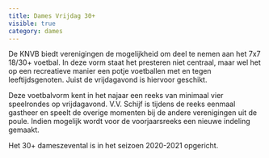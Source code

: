 ```yaml
---
title: Dames Vrijdag 30+
visible: true
category: dames
---
```

De KNVB biedt verenigingen de mogelijkheid om deel te nemen aan het 7x7 18/30+ voetbal. In deze vorm staat het presteren niet centraal, maar wel het op een recreatieve manier een potje voetballen met en tegen leeftijdsgenoten. Juist de vrijdagavond is hiervoor geschikt. 

Deze voetbalvorm kent in het najaar een reeks van minimaal vier speelrondes op vrijdagavond. V.V. Schijf is tijdens de reeks eenmaal gastheer en speelt de overige momenten bij de andere verenigingen uit de poule. Indien mogelijk wordt voor de voorjaarsreeks een nieuwe indeling gemaakt.

Het 30+ dameszevental is in het seizoen 2020-2021 opgericht.